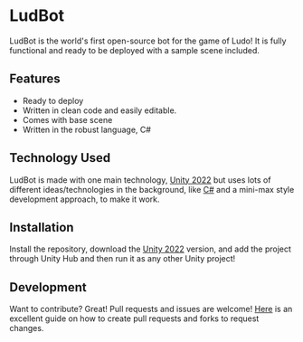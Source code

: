 # LudBot

LudBot is the world's first open-source bot for the game of Ludo! It is fully functional and ready to be deployed with a sample scene included.

## Features

- Ready to deploy
- Written in clean code and easily editable.
- Comes with base scene
- Written in the robust language, C#

## Technology Used

LudBot is made with one main technology, [Unity 2022] but uses lots of different ideas/technologies in the background, like [C#] and a mini-max style development approach, to make it work.

## Installation

Install the repository, download the [Unity 2022] version, and add the project through Unity Hub and then run it as any other Unity project!

## Development

Want to contribute? Great! Pull requests and issues are welcome! [Here] is an excellent guide on how to create pull requests and forks to request changes.

[//]: # (These are reference links used in the body of this note and get stripped out when the markdown processor does its job.)

   [Unity 2022]: <https://unity.com/releases/2022-lts>
   [C#]: <https://learn.microsoft.com/en-us/dotnet/csharp/>
   [Here]: <https://www.dataschool.io/how-to-contribute-on-github/>
